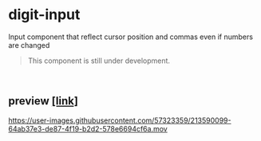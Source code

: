 # digit-input
Input component that reflect cursor position and commas even if numbers are changed

> This component is still under development.

<br/>

## preview [[link]](https://brightchul.github.io/digit-input/)

https://user-images.githubusercontent.com/57323359/213590099-64ab37e3-de87-4f19-b2d2-578e6694cf6a.mov


